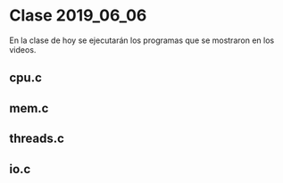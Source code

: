 # Clase 2019_06_06

En la clase de hoy se ejecutarán los programas que se mostraron en los videos.
## cpu.c

## mem.c

## threads.c

## io.c

